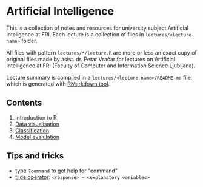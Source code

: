 # Artificial Intelligence

This is a collection of notes and resources for university subject Artificial Inteligence at FRI. Each lecture is a collection of files in `lectures/<lecture-name>` folder.

All files with pattern `lectures/*/lecture.R` are more or less an exact copy of original files made by asist. dr. Petar Vračar for lectures on Artificial Intelligence at FRI (Faculty of Computer and Information Science Ljubljana).

Lecture summary is compiled in a `lectures/<lecture-name>/README.md` file, which is generated with [RMarkdown tool](https://rmarkdown.rstudio.com/).

## Contents

1. Introduction to R
2. [Data visualisation](./lectures/visualization/README.md)
3. [Classification](./lectures/classification/README.md)
4. [Model evalulation](./lectures/evaluation/README.md)

## Tips and tricks

- type `?command` to get help for "command"
- [tilde operator](https://stackoverflow.com/questions/14976331/use-of-tilde-in-r-programming-language/14976479): `<response> ~ <explanatory variables>`
